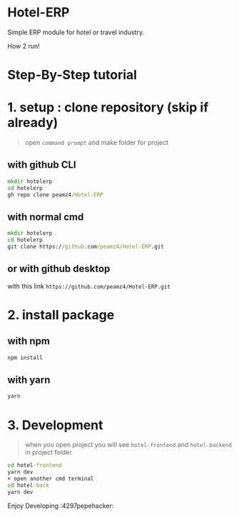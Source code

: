 # Hotel-ERP
Simple ERP module for hotel or travel industry. 


How 2 run!

# Step-By-Step tutorial
# 1. setup : clone repository (skip if already)

> open `command prompt` and make folder for project

## with github CLI
```cmd
mkdir hotelerp
cd hotelerp
gh repo clone peamz4/Hotel-ERP
```
## with normal cmd
```cmd
mkdir hotelerp
cd hotelerp
git clone https://github.com/peamz4/Hotel-ERP.git
```
## or with github desktop
with this link  `https://github.com/peamz4/Hotel-ERP.git`

# 2. install package

## with npm 
```cmd
npm install
```
## with yarn
```cmd
yarn 
```

# 3. Development

> when you open project you will see `hotel-frontend` and `hotel-backend` in project folder

```cmd
cd hotel-frontend
yarn dev
+ open another cmd terminal
cd hotel-back
yarn dev
```

Enjoy Developing :4297pepehacker:
